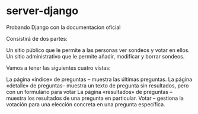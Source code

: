 # server-django
Probando Django con la documentacion oficial

Consistirá de dos partes:

Un sitio público que le permite a las personas ver sondeos y votar en ellos.
Un sitio administrativo que le permite añadir, modificar y borrar sondeos.

Vamos a tener las siguientes cuatro vistas:

La página «índice» de preguntas – muestra las últimas preguntas.
La página «detalle» de preguntas– muestra un texto de pregunta sin resultados, pero con un formulario para votar
La página «resultados» de preguntas – muestra los resultados de una pregunta en particular.
Votar – gestiona la votación para una elección concreta en una pregunta específica.
